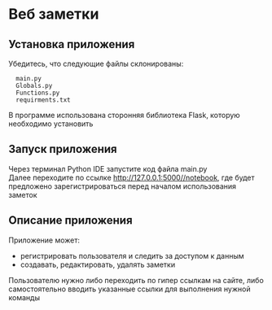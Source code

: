 Веб заметки
============

Установка приложения 
-----------------

Убедитесь, что следующие файлы склонированы:

      main.py
      Globals.py
      Functions.py
      requirments.txt 

В программе использована сторонняя библиотека Flask, которую необходимо установить 

Запуск приложения
------------------
Через терминал Python IDE запустите код файла main.py <br/>
Далее переходите по ссылке http://127.0.0.1:5000//notebook, где будет предложено зарегистрироваться перед началом использования заметок 

Описание приложения
--------------------
Приложение может:
* регистрировать пользователя и следить за доступом к данным 
* создавать, редактировать, удалять заметки

Пользователю нужно либо переходить по гипер ссылкам на сайте, либо самостоятельно вводить указанные ссылки для выполнения нужной команды
